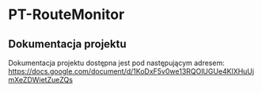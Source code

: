 # PT-RouteMonitor

## Dokumentacja projektu
Dokumentacja projektu dostępna jest pod następującym adresem:
https://docs.google.com/document/d/1KoDxF5v0we13RQOlUGUe4KlXHuUjmXeZDWietZueZQs
